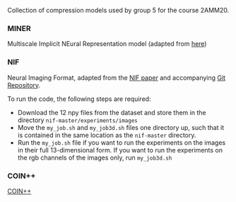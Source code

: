 Collection of compression models used by group 5 for the course 2AMM20.

### MINER
Multiscale Implicit NEural Representation model (adapted from [here](https://github.com/vishwa91/MINER))

### NIF
Neural Imaging Format, adapted from the [NIF paper](https://doi.org/10.1145/3581783.3613834) and accompanying [Git Repository](https://github.com/aegroto/nif.git).

To run the code, the following steps are required:
* Download the 12 npy files from the dataset and store them in the directory `nif-master/experiments/images`
* Move the `my_job.sh` and `my_job3d.sh` files one directory up, such that it is contained in the same location as the `nif-master` directory.
* Run the `my_job.sh` file if you want to run the experiments on the images in their full 13-dimensional form. If you want to run the experiments on the rgb channels of the images only, run `my_job3d.sh`

### COIN++
[COIN++](https://github.com/EmilienDupont/coinpp)
